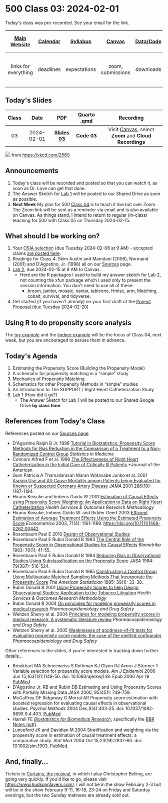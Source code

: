 # 500 Class 03: 2024-02-01

Today's class was pre-recorded. See your email for the link.

[Main Website](https://thomaselove.github.io/500-2024/) | [Calendar](https://thomaselove.github.io/500-2024/calendar.html) | [Syllabus](https://thomaselove.github.io/500-syllabus-2024) | [Canvas](https://canvas.case.edu) | [Data/Code](https://github.com/THOMASELOVE/500-data) |  [Sources](https://github.com/THOMASELOVE/500-sources) | For help, email
:-----------: | :--------------: | :----------: | :---------: | :-------------: | :------: | :-----------: 
links for everything | deadlines | expectations | zoom, submissions | downloads | to read | `500-help` at `case` dot `edu`

## Today's Slides

Class | Date | PDF | Quarto .qmd | Recording
:---: | :--------: | :------: | :------: | :-------------:
03 | 2024-02-01 | **[Slides 03](https://github.com/THOMASELOVE/500-slides-2024/blob/main/500_slides03.pdf)** | **[Code 03](https://github.com/THOMASELOVE/500-slides-2024/blob/main/500_slides03.qmd)** | Visit [Canvas](https://canvas.case.edu/), select **Zoom** and **Cloud Recordings**

![](https://imgs.xkcd.com/comics/confounding_variables.png) from https://xkcd.com/2560

## Announcements

1. Today's class will be recorded and posted so that you can watch it, as soon as Dr. Love can get that done.
2. The Answer Sketch for [Lab 1](https://thomaselove.github.io/500-2024/lab1.html) will be posted to our Shared Drive as soon as possible.
3. **Next Week** My plan for 500 [Class 04](https://github.com/THOMASELOVE/500-classes-2024/tree/main/class04) is to teach it live but over Zoom. The Zoom link will be sent as a reminder via email and is also available on Canvas. As things stand, I intend to return to regular (in-class) teaching for 500 with Class 05 on Thursday 2024-02-15.

## What should I be working on?

1. Your [OSIA selection](https://thomaselove.github.io/500-2024/osia.html) (due Tuesday 2024-02-06 at 9 AM) - accepted claims [are posted here](https://github.com/THOMASELOVE/500-osia-2024/tree/main).
2. Readings for Class 4: Skim Austin and Mamdani (2006), Normand (2001) and D'Agostino, Jr. (1998) all on our [Sources](https://github.com/THOMASELOVE/500-sources) page.
3. [Lab 2](https://thomaselove.github.io/500-2024/lab2.html), due 2024-02-15 at 9 AM to Canvas.
    - Here are the R packages I used to build my answer sketch for Lab 2, not counting the xfun package which I used only to present the session information. You don't need to use all of these:
        - broom, janitor, mosaic, naniar, tableone, Hmisc, arm, Matching, cobalt, survival, and tidyverse.
4. Get started (if you haven't already) on your first draft of the [Project Proposal](https://thomaselove.github.io/500-2024/proj500.html) (due Tuesday 2024-02-20)

## Using R to do propensity score analysis

The [toy example](https://github.com/THOMASELOVE/500-data/tree/master/toy) and the [lindner example](https://github.com/THOMASELOVE/500-data/tree/master/lindner) will be the focus of Class 04, next week, but you are encouraged to peruse them in advance.

## Today's Agenda

1. Estimating the Propensity Score (Building the Propensity Model)
2. A schematic for propensity matching in a “simple” study
3. Mechanics of Propensity Matching
4. Schematics for other Propensity Methods in “simple” studies
5. An Introduction to The SUPPORT / Right Heart Catheterization Study
6. Lab 1 (How did it go?)
    - The Answer Sketch for Lab 1 will be posted to our Shared Google Drive **by class time**.
  
## References from Today's Class

References posted on our [Sources page](https://github.com/THOMASELOVE/500-classes-2023/tree/main/sources)

- D'Agostino Ralph B Jr. 1998 [Tutorial in Biostatistics: Propensity Score Methods for Bias Reduction in the Comparison of a Treatment to a Non-Randomized Control Group](https://github.com/THOMASELOVE/500-classes-2023/tree/main/sources/articles/D'Agostino%201998%20SIM%20Tutorial%20on%20Propensity%20Scores.pdf) *Statistics in Medicine*
- Connors Alfred F et al. 1996 [The Effectiveness of Right Heart Catheterization in the Initial Care of Critically Ill Patients](https://github.com/THOMASELOVE/500-classes-2023/tree/main/sources/articles/articles/Connors%20et%20al%201996%20JAMA%20The%20Right%20Heart%20Catheterization%20Study.pdf) *Journal of the American 
- Gum Patricia A Thamailarasan Maran Watanabe Junko et al. 2001 [Aspirin Use and All-Cause Mortality among Patients being Evaluated for Known or Suspected Coronary Artery Disease](https://github.com/THOMASELOVE/500-classes-2023/tree/main/sources/articles/Gum%202001%20JAMA%20Aspirin%20Use%20Propensity%20Analysis.pdf) *JAMA* 2001 286(10): 1187-1194.
- Hirano Keisuke and Imbens Guido W 2001 [Estimation of Causal Effects using Propensity Score Weighting: An Application to Data on Right Heart Catheterization](https://github.com/THOMASELOVE/500-classes-2023/tree/main/sources/articles/Hirano%20and%20Imbens%202001%20Weighting%20in%20RHC.pdf) *Health Services & Outcomes Research Methodology*
- Hirano Keisuke, Imbens Guido W. and Ridder Geert 2003 [Efficient Estimation of Average Treatment Effects Using the Estimated Propensity Score](https://github.com/THOMASELOVE/500-classes-2023/tree/main/sources/articles/Hirano%20Imbens%20Ridder%20Efficient%20Estimation%20of%20ATE.pdf) *Econometrica* 2003, 71(4): 1161-1189. https://doi.org/10.1111/1468-0262.00442.
- Rosenbaum Paul E 2010 [Design of Observational Studies](https://github.com/THOMASELOVE/500-classes-2023/tree/main/sources/articles/Rosenbaum%20PR%202010%20Design%20of%20Observational%20Studies.pdf)
- Rosenbaum Paul E Rubin Donald B 1983 [The Central Role of the Propensity Score in Observational Studies for Causal Effects](https://github.com/THOMASELOVE/500-classes-2023/tree/main/sources/articles/Rosenbaum%20and%20Rubin%201983.pdf) *Biometrika* 1983: 70(1); 41-55.
- Rosenbaum Paul E Rubin Donald B 1984 [Reducing Bias in Observational Studies Using Subclassification on the Propensity Score](https://github.com/THOMASELOVE/500-classes-2023/tree/main/sources/articles/Rosenbaum%20and%20Rubin%201984%20JASA.pdf) *JASA* 1984: 79(387): 516-524.
- Rosenbaum Paul E Rubin Donald B 1985 [Constructing a Control Group Using Multivariate Matched Sampling Methods That Incorporate the Propensity Score](https://github.com/THOMASELOVE/500-classes-2023/tree/main/sources/articles/Rosenbaum%20and%20Rubin%201985.pdf) *The American Statistician* 1985: 39(1): 33-38.
- Rubin Donald B 2001 [Using Propensity Scores to help Design Observational Studies: Application to the Tobacco Litigation](https://github.com/THOMASELOVE/500-classes-2023/tree/main/sources/articles/Rubin%202001%20Tobacco%20Litigation%20article.pdf) *Health Services & Outcomes Research Methodology*
- Rubin Donald B 2004 [On principles for modeling propensity scores in medical research](https://github.com/THOMASELOVE/500-classes-2023/tree/main/sources/articles/Rubin%202004%20editorial%20Pharmacoepidemiology%20and%20Drug%20Safety%20on%20Propensity%20Score%20Principles.pdf) *Pharmacoepidemiology and Drug Safety*
- Weitzen Sherry et al. 2004 [Principles for modeling propensity scores in medical research: A systematic literature review](https://github.com/THOMASELOVE/500-classes-2023/tree/main/sources/articles/Weitzen%20et%20al%202004%20Systematic%20Literature%20Review%20of%20Propensity%20Score%20Usage.pdf) *Pharmacoepidemiology and Drug Safety*
- Weitzen Sherry et al. 2005 [Weaknesses of goodness-of-fit tests for evaluating propensity score models: the case of the omitted confounder](https://github.com/THOMASELOVE/500-classes-2023/tree/main/sources/articles/Weitzen%20et%20al%202005%20Why%20goodness%20of%20fit%20tests%20aren't%20appropriate%20for%20evaluating%20propensity%20score%20models.pdf) *Pharmacoepidemiology and Drug Safety*

Other references in the slides, if you're interested in tracking down further details...

- Brookhart MA Schneeweiss S Rothman KJ Glynn RJ Avorn J Stürmer T Variable selection for propensity score models. *Am J Epidemiol* 2006 Jun 15;163(12):1149-56. doi: 10.1093/aje/kwj149. Epub 2006 Apr 19 [PubMed](https://pubmed.ncbi.nlm.nih.gov/16624967/)
- D'Agostino Jr. RB and Rubin DB Estimating and Using Propensity Scores with Partially Missing Data *JASA* 2000, 95(451): 749-759.
- McCaffrey DF Ridgeway G Morral AR Propensity score estimation with boosted regression for evaluating causal effects in observational studies. *Psychol Methods* 2004 Dec;9(4):403-25. doi: 10.1037/1082-989X.9.4.403. [PubMed](https://pubmed.ncbi.nlm.nih.gov/15598095/)
- Harrell FE *[Biostatistics for Biomedical Research](http://hbiostat.org/bbr/)*, specifically the [BBR Notes (pdf)](http://hbiostat.org/doc/bbr.pdf). 
- Lunceford JK and Davidian M 2004 Stratification and weighting via the propensity score in estimation of causal treatment effects: a comparative study. *Stat Med* 2004 Oct 15;23(19):2937-60. doi: 10.1002/sim.1903. [PubMed](https://pubmed.ncbi.nlm.nih.gov/15351954/).


## And, finally...

Tickets to [Curtains, the musical](https://www.hudsonplayers.com/now-playing), in which I play Christopher Belling, are going very quickly. If you'd like to go, please visit <https://www.hudsonplayers.com/>. I will not be in the show February 2-3 but will be in the show February 9-11, 16-18, 23-24 on Friday and Saturday evenings, but the two Sunday matinees are already sold out.
